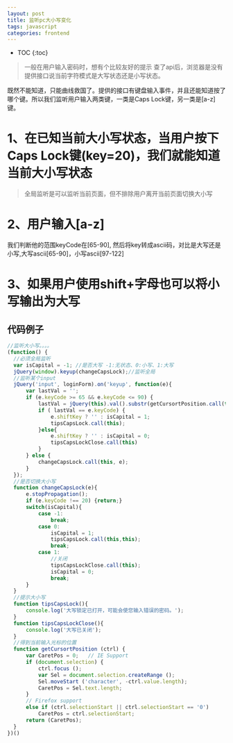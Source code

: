 ```yaml
---
layout: post
title: 监听pc大小写变化
tags: javascript
categories: frontend
---
```


* TOC
{:toc}

> 一般在用户输入密码时，想有个比较友好的提示
> 查了api后，浏览器是没有提供接口说当前字符模式是大写状态还是小写状态。

既然不能知道，只能曲线救国了。提供的接口有键盘输入事件，并且还能知道按了哪个键。所以我们监听用户输入两类键，一类是Caps Lock键，另一类是[a-z]键。

# 1、在已知当前大小写状态，当用户按下Caps Lock键(key=20)，我们就能知道当前大小写状态
> 全局监听是可以监听当前页面，但不排除用户离开当前页面切换大小写

# 2、用户输入[a-z]
我们判断他的范围keyCode在[65-90],
然后将key转成ascii码，对比是大写还是小写,大写ascii[65-90]，小写ascii[97-122]

# 3、如果用户使用shift+字母也可以将小写输出为大写

## 代码例子
```javascript
//监听大小写。。。。
(function() {
  //必须全局监听
  var isCapital = -1; //是否大写 -1:无状态、0:小写、1:大写
  jQuery(window).keyup(changeCapsLock);//监听全局
  //监听某个input
  jQuery('input', loginForm).on('keyup', function(e){
      var lastVal = '';
      if (e.keyCode >= 65 && e.keyCode <= 90) {
          lastVal = jQuery(this).val().substr(getCursortPosition.call(this,this)-1, 1).charCodeAt(0);
          if ( lastVal == e.keyCode) {
              e.shiftKey ? '' : isCapital = 1;
              tipsCapsLock.call(this);
          }else{
              e.shiftKey ? '' : isCapital = 0;
              tipsCapsLockClose.call(this)
          }
      } else {
          changeCapsLock.call(this, e);
      }
  });
  //是否切换大小写
  function changeCapsLock(e){
      e.stopPropagation();
      if (e.keyCode !== 20) {return;}
      switch(isCapital){
          case -1:
              break;
          case 0:
              isCapital = 1;
              tipsCapsLock.call(this,this);
              break;
          case 1:
              //关闭
              tipsCapsLockClose.call(this);
              isCapital = 0;
              break;
      }
  }
  //提示大小写
  function tipsCapsLock(){
      console.log('大写锁定已打开，可能会使您输入错误的密码。');
  }
  function tipsCapsLockClose(){
      console.log('大写已关闭');
  }
  //得到当前输入光标的位置
  function getCursortPosition (ctrl) {
      var CaretPos = 0;   // IE Support
      if (document.selection) {
          ctrl.focus ();
          var Sel = document.selection.createRange ();
          Sel.moveStart ('character', -ctrl.value.length);
          CaretPos = Sel.text.length;
      }
      // Firefox support
      else if (ctrl.selectionStart || ctrl.selectionStart == '0')
          CaretPos = ctrl.selectionStart;
      return (CaretPos);
  }
})()



```
